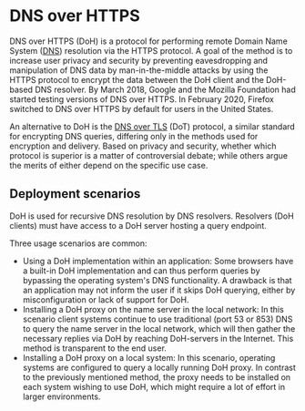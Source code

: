 # DNS over HTTPS

DNS over HTTPS (DoH) is a protocol for performing remote Domain Name System ([DNS](dns.md)) resolution via the HTTPS protocol. A goal of the method is to increase user privacy and security by preventing eavesdropping and manipulation of DNS data by man-in-the-middle attacks by using the HTTPS protocol to encrypt the data between the DoH client and the DoH-based DNS resolver. By March 2018, Google and the Mozilla Foundation had started testing versions of DNS over HTTPS. In February 2020, Firefox switched to DNS over HTTPS by default for users in the United States.

An alternative to DoH is the [DNS over TLS](dns-over-tls.md) (DoT) protocol, a similar standard for encrypting DNS queries, differing only in the methods used for encryption and delivery. Based on privacy and security, whether which protocol is superior is a matter of controversial debate; while others argue the merits of either depend on the specific use case.

## Deployment scenarios

DoH is used for recursive DNS resolution by DNS resolvers. Resolvers (DoH clients) must have access to a DoH server hosting a query endpoint.

Three usage scenarios are common:

- Using a DoH implementation within an application: Some browsers have a built-in DoH implementation and can thus perform queries by bypassing the operating system's DNS functionality. A drawback is that an application may not inform the user if it skips DoH querying, either by misconfiguration or lack of support for DoH.
- Installing a DoH proxy on the name server in the local network: In this scenario client systems continue to use traditional (port 53 or 853) DNS to query the name server in the local network, which will then gather the necessary replies via DoH by reaching DoH-servers in the Internet. This method is transparent to the end user.
- Installing a DoH proxy on a local system: In this scenario, operating systems are configured to query a locally running DoH proxy. In contrast to the previously mentioned method, the proxy needs to be installed on each system wishing to use DoH, which might require a lot of effort in larger environments.
